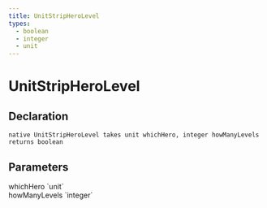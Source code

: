 ```yaml
---
title: UnitStripHeroLevel
types:
  - boolean
  - integer
  - unit
---
```


# UnitStripHeroLevel

## Declaration

```
native UnitStripHeroLevel takes unit whichHero, integer howManyLevels returns boolean
```

## Parameters
<dl>
  <dt>whichHero `unit`</dt>
  <dd></dd>

  <dt>howManyLevels `integer`</dt>
  <dd></dd>
</dl>